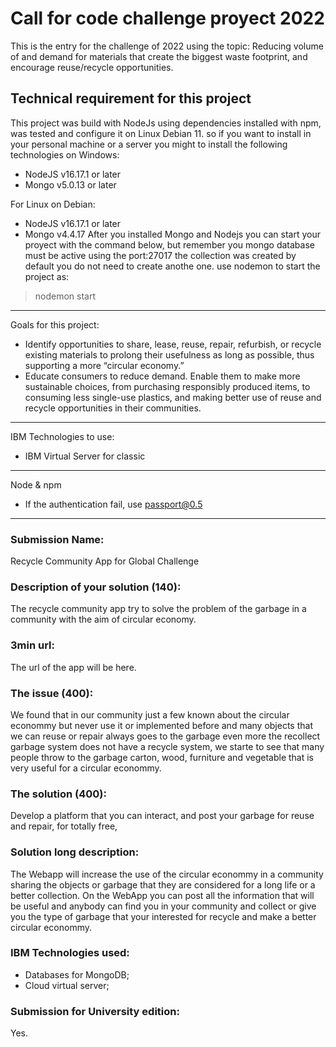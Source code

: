 # Call for code challenge proyect 2022
This is the entry for the challenge of 2022 using the topic: Reducing volume of and demand for materials that create the biggest waste footprint, and encourage reuse/recycle opportunities.

## Technical requirement for this project
This project was build with NodeJs using dependencies installed with npm, was tested and configure it on Linux Debian 11. so if you want to install in your personal machine or a server you might to install the following technologies on Windows:
- NodeJS v16.17.1 or later
- Mongo v5.0.13 or later

For Linux on Debian:

- NodeJS v16.17.1 or later
- Mongo v4.4.17
After you installed Mongo and Nodejs you can start your proyect with the command below, but remember you mongo database must be active using the port:27017 the collection was created by default you do not need to create anothe one.
use nodemon to start the project as:
> nodemon start

---
Goals for this project:
- Identify opportunities to share, lease, reuse, repair, refurbish, or recycle existing materials to
prolong their usefulness as long as possible, thus supporting a more “circular economy.”
- Educate consumers to reduce demand. Enable them to make more sustainable choices, from
purchasing responsibly produced items, to consuming less single-use plastics, and making
better use of reuse and recycle opportunities in their communities.

---
IBM Technologies to use:

- IBM Virtual Server for classic

---
Node & npm

- If the authentication fail, use passport@0.5 

---
### Submission Name:
Recycle Community App for Global Challenge
### Description of your solution (140):
The recycle community app try to solve the problem of the garbage in a community with the aim of circular economy.
### 3min url:
The url of the app will be here.
### The issue (400):
We found that in our community just a few known about the circular econommy but never use it or implemented before and many objects that we can reuse or repair always goes to the garbage even more the recollect garbage system does not have a recycle system, we starte to see that many people throw to the garbage carton, wood, furniture and vegetable that is very useful for a circular econommy.
### The solution (400):
Develop a platform that you can interact, and post your garbage for reuse and repair, for totally free, 
### Solution long description:
The Webapp will increase the use of the circular econommy in a community sharing the objects or garbage that they are considered for a long life or a better collection. On the WebApp you can post all the information that will be useful and anybody can find you in your community and collect or give you the type of garbage that your interested for recycle and make a better circular econommy.
### IBM Technologies used:
- Databases for MongoDB;
- Cloud virtual server;

### Submission for University edition:
Yes.